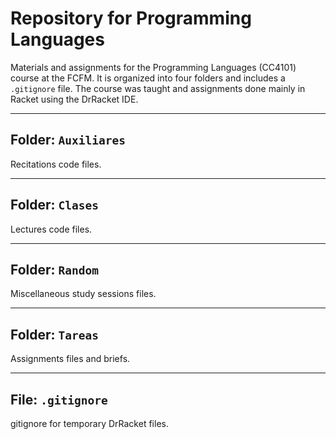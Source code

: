# Repository for Programming Languages

Materials and assignments for the Programming Languages (CC4101) course at the FCFM. It is organized into four folders and includes a `.gitignore` file. The course was taught and assignments done mainly in Racket using the DrRacket IDE.

---

## Folder: `Auxiliares`

Recitations code files.

---

## Folder: `Clases`

Lectures code files.

---

## Folder: `Random`

Miscellaneous study sessions files.

---

## Folder: `Tareas`

Assignments files and briefs.

---

## File: `.gitignore`

gitignore for temporary DrRacket files.